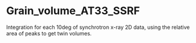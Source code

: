 # Grain_volume_AT33_SSRF
Integration for each 10deg of synchrotron x-ray 2D data, using the relative area of peaks to get twin volumes.
